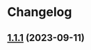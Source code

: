 # Changelog

## [1.1.1](https://github.com/jarodsmk/release-it-test/compare/1.1.0...1.1.1) (2023-09-11)